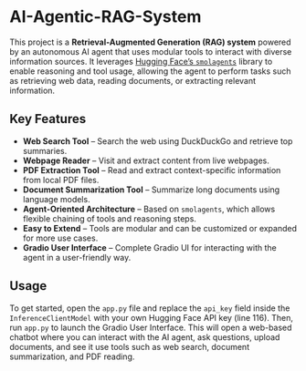 # AI-Agentic-RAG-System

This project is a **Retrieval-Augmented Generation (RAG) system** powered by an autonomous AI agent that uses modular tools to interact with diverse information sources. It leverages [Hugging Face’s `smolagents`](https://github.com/huggingface/smol-agents) library to enable reasoning and tool usage, allowing the agent to perform tasks such as retrieving web data, reading documents, or extracting relevant information.

## Key Features

- **Web Search Tool** – Search the web using DuckDuckGo and retrieve top summaries.
- **Webpage Reader** – Visit and extract content from live webpages.
- **PDF Extraction Tool** – Read and extract context-specific information from local PDF files.
- **Document Summarization Tool** – Summarize long documents using language models.
- **Agent-Oriented Architecture** – Based on `smolagents`, which allows flexible chaining of tools and reasoning steps.
- **Easy to Extend** – Tools are modular and can be customized or expanded for more use cases.
- **Gradio User Interface** – Complete Gradio UI for interacting with the agent in a user-friendly way. 

## Usage

To get started, open the `app.py` file and replace the `api_key` field inside the `InferenceClientModel` with your own Hugging Face API key (line 116). Then, run `app.py` to launch the Gradio User Interface. This will open a web-based chatbot where you can interact with the AI agent, ask questions, upload documents, and see it use tools such as web search, document summarization, and PDF reading.
